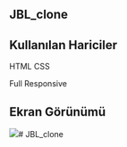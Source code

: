 ## JBL_clone

## Kullanılan Hariciler

HTML CSS 

Full Responsive

## Ekran Görünümü

![](ekran.gif)# JBL_clone
